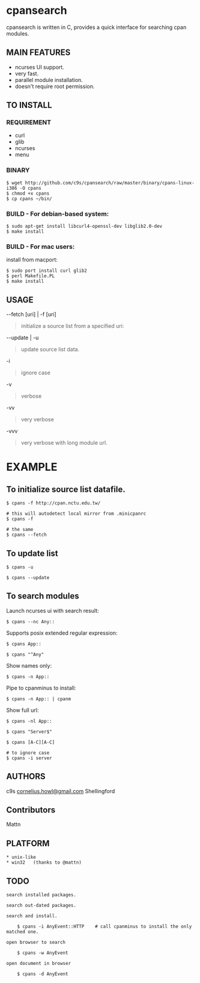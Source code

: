 
cpansearch
==========

cpansearch is written in C, provides a quick interface for searching cpan
modules.

## MAIN FEATURES

* ncurses UI support.
* very fast.
* parallel module installation.
* doesn't require root permission.

## TO INSTALL

### REQUIREMENT

* curl
* glib
* ncurses
* menu

### BINARY

    $ wget http://github.com/c9s/cpansearch/raw/master/binary/cpans-linux-i386 -O cpans
    $ chmod +x cpans
    $ cp cpans ~/bin/

### BUILD - For debian-based system:

    $ sudo apt-get install libcurl4-openssl-dev libglib2.0-dev
    $ make install

### BUILD - For mac users:

install from macport:

    $ sudo port install curl glib2
    $ perl Makefile.PL
    $ make install

## USAGE

--fetch [uri] | -f [uri]

> initialize a source list from a specified uri:

--update | -u
    
> update source list data.

-i
    
> ignore case

-v

> verbose

-vv 

> very verbose

-vvv

> very verbose with long module url.

# EXAMPLE

## To initialize source list datafile.

    $ cpans -f http://cpan.nctu.edu.tw/

    # this will autodetect local mirror from .minicpanrc
    $ cpans -f

    # the same
    $ cpans --fetch

## To update list

    $ cpans -u

    $ cpans --update

## To search modules

Launch ncurses ui with search result:

    $ cpans --nc Any::

Supports posix extended regular expression:

    $ cpans App::

    $ cpans "^Any"

Show names only:

    $ cpans -n App::

Pipe to cpanminus to install:

    $ cpans -n App:: | cpanm

Show full url:

    $ cpans -nl App::

    $ cpans "Server$"

    $ cpans [A-C][A-C]

    # to ignore case
    $ cpans -i server


## AUTHORS

c9s <cornelius.howl@gmail.com>
Shellingford

## Contributors

Mattn

## PLATFORM

    * unix-like
    * win32   (thanks to @mattn)

## TODO

    search installed packages.

    search out-dated packages.

    search and install.

        $ cpans -i AnyEvent::HTTP    # call cpanminus to install the only matched one.

    open browser to search

        $ cpans -w AnyEvent

    open document in browser

        $ cpans -d AnyEvent
